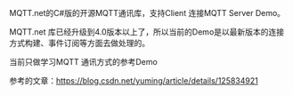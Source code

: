 MQTT.net的C#版的开源MQTT通讯库，支持Client 连接MQTT Server Demo。

 MQTT.net 库已经升级到4.0版本以上了，所以当前的Demo是以最新版本的连接方式构建、事件订阅等方面去做处理的。

 当前只做学习MQTT 通讯方式的参考Demo

 参考的文章：https://blog.csdn.net/yuming/article/details/125834921
